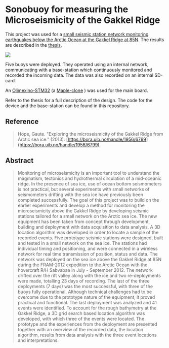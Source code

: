 # Sonobuoy for measuring the Microseismicity of the Gakkel Ridge

This project was used for a [small seismic station network monitoring earthquakes below the Arctic Ocean at the Gakkel Ridge at 85N](https://bora.uib.no/handle/1956/6799). The results are described in the [thesis](https://github.com/gauteh/sonobuoy-gautebuoy/blob/master/Gaute%20Hope%20-%202013%20-%20Exploring%20the%20Microseismicity%20of%20the%20Gakkel%20Ridge%20from%20Arctic%20Sea%20Ice.pdf).

<img src="https://raw.githubusercontent.com/gauteh/sonobuoy-gautebuoy/master/doc/buoy.jpg">

Five buoys were deployed. They operated using an internal network, communicating with a base-station which continuously monitored and recorded the incoming data. The data was also recorded on an internal SD-card.

An [Olimexino-STM32](https://www.olimex.com/Products/Duino/STM32/OLIMEXINO-STM32/) (a [Maple-clone](http://www.leaflabs.com/about-maple/) ) was used for the main board.

Refer to the thesis for a full description of the design. The code for the device and the base-station can be found in this repository.

## Reference

> Hope, Gaute. "Exploring the microseismicity of the Gakkel Ridge from Arctic 
> sea ice." (2013). [https://bora.uib.no/handle/1956/6799](https://bora.uib.no/handle/1956/6799)

## Abstract

> Monitoring of microseismicity is an important tool to understand the magmatism,
> tectonics and hydrothermal circulation of a mid-oceanic ridge. In the presence
> of sea ice, use of ocean bottom seismometers is not practical, but several
> experiments with small networks of seismometers drifting with the sea ice have
> previously been completed successfully. The goal of this project was to build
> on the earlier experiments and develop a method for monitoring the
> microseismicity above the Gakkel Ridge by developing seismic stations tailored
> for a small network on the Arctic sea ice. The new equipment has been taken
> from concept through development, building and deployment with data acquisition
> to data analysis. A 3D location algorithm was developed in order to locate a
> sample of the recorded events. Five prototype seismic stations were designed,
> built and tested in a small network on the sea ice. The stations had individual
> timing and positioning, and were connected in a wireless network for real time
> transmission of position, status and data. The network was deployed on the sea
> ice above the Gakkel Ridge at 85N during the FRAM-2012 expedition to the Arctic
> Ocean with the hovercraft R/H Sabvabaa in July - September 2012. The network
> drifted over the rift valley along with the ice and two re-deployments were
> made, totalling 23 days of recording. The last of the three deployments (7
> days) was the most successful, with three of the buoys fully operational.
> Although technical challenges had to be overcome due to the prototype nature of
> the equipment, it proved practical and functional. The last deployment was
> analyzed and 41 events were identified. To account for the rough bathymetry at
> the Gakkel Ridge, a 3D grid search based location algorithm was developed, with
> which three of the events were located. The prototype and the experiences from
> the deployment are presented together with an overview of the recorded data,
> the location algorithm, results from data analysis with the three event
> locations and interpretations.

